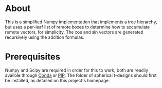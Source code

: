 About
=====

This is a simplified Numpy implementation that implements a tree hierarchy, but
uses a per-leaf list of remote boxes to determine how to accumulate remote
vectors, for simplicity.  The cos and sin vectors are generated recursively
using the addition formulas.

Prerequisites
=============

Numpy and Scipy are required in order for this to work; both are readily
availble through [Conda](https://docs.conda.io/en/latest/) or
[PIP](https://pypi.org/project/pip/).  The folder of spherical t-designs should
first be installed, as detailed on this project's homepage.
